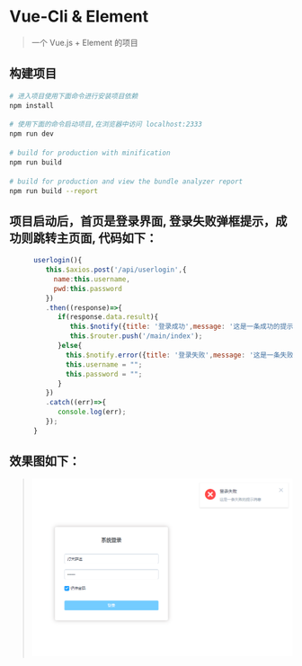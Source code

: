 # Vue-Cli & Element

> 一个 Vue.js + Element 的项目

## 构建项目

``` bash
# 进入项目使用下面命令进行安装项目依赖
npm install

# 使用下面的命令启动项目,在浏览器中访问 localhost:2333
npm run dev

# build for production with minification
npm run build

# build for production and view the bundle analyzer report
npm run build --report
```

## 项目启动后，首页是登录界面, 登录失败弹框提示，成功则跳转主页面, 代码如下：

```javascript
      userlogin(){
         this.$axios.post('/api/userlogin',{
           name:this.username,
           pwd:this.password
         })
         .then((response)=>{
            if(response.data.result){
               this.$notify({title: '登录成功',message: '这是一条成功的提示消息',type: 'success'});
               this.$router.push('/main/index');
            }else{
              this.$notify.error({title: '登录失败',message: '这是一条失败的提示消息'});
              this.username = "";
              this.password = "";
            }
         })
         .catch((err)=>{
            console.log(err);
         });
      }
```
## 效果图如下：
>![](https://github.com/BIGBANGTAEYANG/Vuecli-Element/blob/master/gitimage/login.png)     
